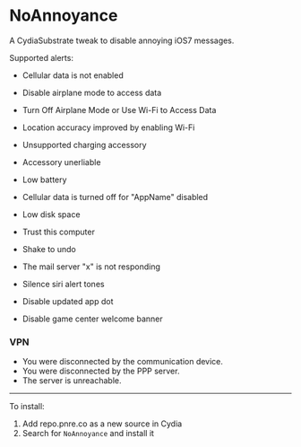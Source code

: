 NoAnnoyance
============

A CydiaSubstrate tweak to disable annoying iOS7 messages.

Supported alerts:

+ Cellular data is not enabled
+ Disable airplane mode to access data
+ Turn Off Airplane Mode or Use Wi-Fi to Access Data
+ Location accuracy improved by enabling Wi-Fi
+ Unsupported charging accessory
+ Accessory unerliable
+ Low battery
+ Cellular data is turned off for "AppName" disabled
+ Low disk space
+ Trust this computer
+ Shake to undo

+ The mail server "x" is not responding

+ Silence siri alert tones

+ Disable updated app dot

+ Disable game center welcome banner

### VPN
+ You were disconnected by the communication device.
+ You were disconnected by the PPP server.
+ The server is unreachable.

---

To install:

1. Add repo.pnre.co as a new source in Cydia
2. Search for `NoAnnoyance` and install it
